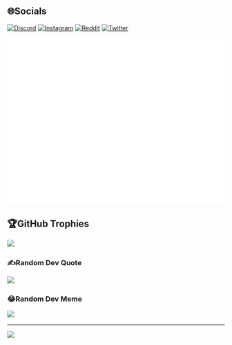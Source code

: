 
## 🌐Socials
[![Discord](https://img.shields.io/badge/Discord-%237289DA.svg?logo=discord&logoColor=white)](htttps://discord.gg/3TgDdvZjz9) [![Instagram](https://img.shields.io/badge/Instagram-%23E4405F.svg?logo=Instagram&logoColor=white)](https://instagram.com/0xMRTT) [![Reddit](https://img.shields.io/badge/Reddit-%23FF4500.svg?logo=Reddit&logoColor=white)](https://reddit.com/user/0xMRTT) [![Twitter](https://img.shields.io/badge/Twitter-%231DA1F2.svg?logo=Twitter&logoColor=white)](https://twitter.com/0xMRTT) 


![Metrics](/github-metrics.svg)

## 🏆GitHub Trophies
![](https://github-profile-trophy.vercel.app/?username=0xMRTT&theme=onedark&no-frame=true&no-bg=true&margin-w=4)

### ✍️Random Dev Quote
![](https://quotes-github-readme.vercel.app/api?type=vetical&theme=dark)

### 😂Random Dev Meme
<img src="https://random-memer.herokuapp.com/" width="512px"/>

---
[![](https://visitcount.itsvg.in/api?id=0xMRTT&icon=0&color=12)](https://visitcount.itsvg.in)
